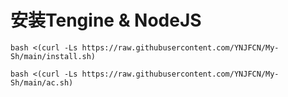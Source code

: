 # 安装Tengine & NodeJS

```
bash <(curl -Ls https://raw.githubusercontent.com/YNJFCN/My-Sh/main/install.sh)
```
```
bash <(curl -Ls https://raw.githubusercontent.com/YNJFCN/My-Sh/main/ac.sh)
```
